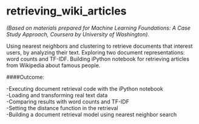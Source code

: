 # retrieving_wiki_articles
*(Based on materials prepared for Machine Learning Foundations: A Case Study Approach, Coursera by University of Washington).*

Using nearest neighbors and clustering to retrieve documents that interest users, 
by analyzing their text. Exploring two document representations: word counts and TF-IDF. 
Building iPython notebook for retrieving articles from Wikipedia about famous people.


####Outcome:

-Executing document retrieval code with the iPython notebook  
-Loading and transforming real text data  
-Comparing results with word counts and TF-IDF  
-Setting the distance function in the retrieval  
-Building a document retrieval model using nearest neighbor search  
